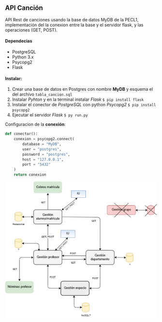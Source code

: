 ## API Canción
API Rest de canciones usando la base de datos MyDB de la PECL1, implementación del la conexion entre la base y el servidor flask, y las operaciones (GET, POST).

#### Dependecias
- PostgreSQL
- Python 3.x
- Psycopg2
- Flask

#### Instalar:
1. Crear una base de datos en Postgres con nombre **MyDB** y esquema el del archivo `tabla_cancion.sql`
2. Instalar *Pyhton* y en la terminal instalar *Flask*  `$ pip install flask`
3. Instalar el conector de *PostgreSQL* con python *Psycopg2*  `$ pip install psycopg2`
4. Ejecutar el servidor *Flask*  `$ py run.py`

Configuracion de la **conexión**:

```python
def conectar():
    conexion = psycopg2.connect(
        database = "MyDB",
        user = "postgres",
        password = "postgres",
        host = "127.0.0.1",
        port = "5432"
    )
    return conexion
```

![Alt text](./modelo.png)